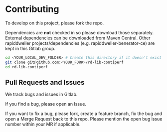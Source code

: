 # Contributing

To develop on this project, please fork the repo.

Dependencies are **not** checked in so please download those separately.
External dependencies can be downloaded from Maven Central. 
Other rapiddweller projects/dependencies (e.g. rapiddweller-benerator-ce) are kept in this Gitlab group. 


```bash
cd <YOUR_LOCAL_DEV_FOLDER> # Create this directory if it doesn't exist
git clone git@github.com:<YOUR_FORK>/rd-lib-contiperf
cd rd-lib-contiperf
```

## Pull Requests and Issues

We track bugs and issues in Gitlab.

If you find a bug, please open an Issue.

If you want to fix a bug, please fork, create a feature branch, fix the bug and
open a Merge Request back to this repo.
Please mention the open bug issue number within your MR if applicable.